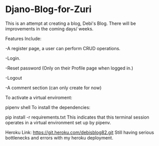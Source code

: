 # Djano-Blog-for-Zuri
 This is an attempt at creating a blog, Debi's Blog. There will be improvements in the coming days/ weeks. 
 
Features Include:

-A register page, a user can perform CRUD operations.

-Login.

-Reset password (Only on their Profile page when logged in.)

-Logout

-A comment section (can only create for now)

To activate a virtual enviroment:

 pipenv shell
To install the dependencies:

 pip install -r requirements.txt
This indicates that this terminal session operates in a virtual environment set up by pipenv.

Heroku Link: https://git.heroku.com/debisblog82.git
Still having serious bottlenecks and errors with my heroku deployment.


